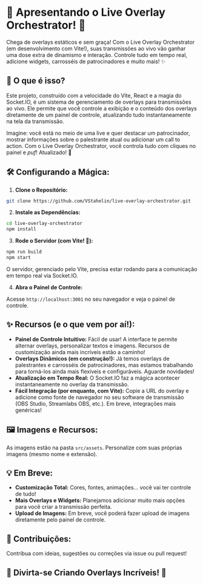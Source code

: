 # 🎉 Apresentando o Live Overlay Orchestrator! 🎉

Chega de overlays estáticos e sem graça! Com o Live Overlay Orchestrator (em desenvolvimento com Vite!), suas transmissões ao vivo vão ganhar uma dose extra de dinamismo e interação. Controle tudo em tempo real, adicione widgets, carrosséis de patrocinadores e muito mais! ✨

## 🚀 O que é isso?

Este projeto, construído com a velocidade do Vite, React e a magia do Socket.IO, é um sistema de gerenciamento de overlays para transmissões ao vivo. Ele permite que você controle a exibição e o conteúdo dos overlays diretamente de um painel de controle, atualizando tudo instantaneamente na tela da transmissão.

Imagine: você está no meio de uma live e quer destacar um patrocinador, mostrar informações sobre o palestrante atual ou adicionar um call to action. Com o Live Overlay Orchestrator, você controla tudo com cliques no painel e *puf*! Atualizado! 💫

## 🛠️ Configurando a Mágica:

1. **Clone o Repositório:**

```bash
git clone https://github.com/VStahelin/live-overlay-orchestrator.git
```

2. **Instale as Dependências:**

```bash
cd live-overlay-orchestrator
npm install
```

3. **Rode o Servidor (com Vite! 🚀):**

```bash
npm run build
npm start
```

O servidor, gerenciado pelo Vite, precisa estar rodando para a comunicação em tempo real via Socket.IO.

4. **Abra o Painel de Controle:**

Acesse `http://localhost:3001` no seu navegador e veja o painel de controle.

## ✨ Recursos (e o que vem por aí!):

* **Painel de Controle Intuitivo:**  Fácil de usar!  A interface te permite alternar overlays, personalizar textos e imagens.  Recursos de customização ainda mais incríveis estão a caminho!
* **Overlays Dinâmicos (em construção!):**  Já temos overlays de palestrantes e carrosséis de patrocinadores, mas estamos trabalhando para torná-los ainda mais flexíveis e configuráveis.  Aguarde novidades!
* **Atualização em Tempo Real:**  O Socket.IO faz a mágica acontecer instantaneamente no overlay da transmissão.
* **Fácil Integração (por enquanto, com Vite):** Copie a URL do overlay e adicione como fonte de navegador no seu software de transmissão (OBS Studio, Streamlabs OBS, etc.).  Em breve, integrações mais genéricas!

## 🖼️ Imagens e Recursos:

As imagens estão na pasta `src/assets`.  Personalize com suas próprias imagens (mesmo nome e extensão).

## 💡 Em Breve:

* **Customização Total:**  Cores, fontes, animações... você vai ter controle de tudo!
* **Mais Overlays e Widgets:**  Planejamos adicionar muito mais opções para você criar a transmissão perfeita.
* **Upload de Imagens:**  Em breve, você poderá fazer upload de imagens diretamente pelo painel de controle.


## 🤘 Contribuições:

Contribua com ideias, sugestões ou correções via issue ou pull request!


## 🎉 Divirta-se Criando Overlays Incríveis! 🎉
